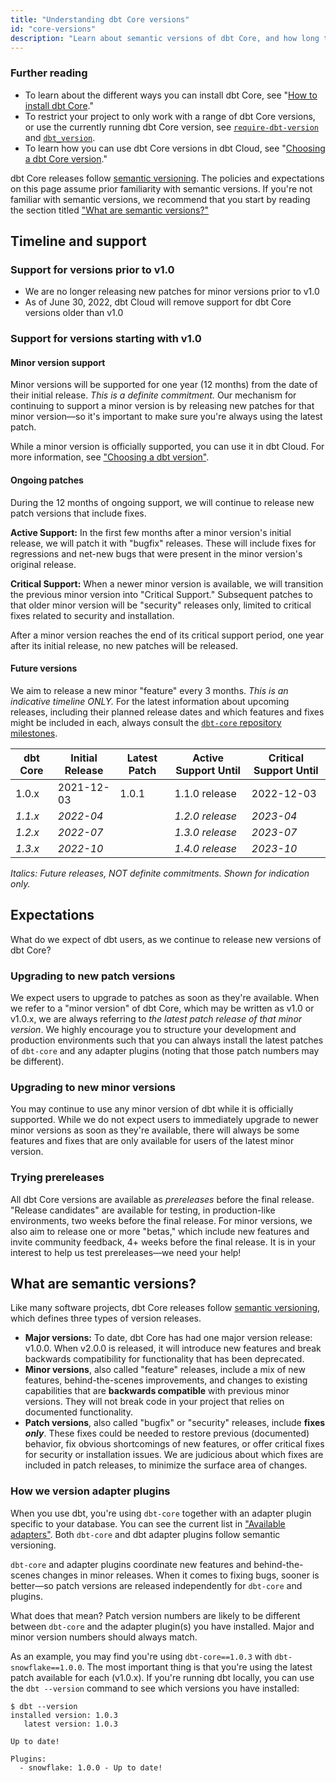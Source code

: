```yaml
---
title: "Understanding dbt Core versions"
id: "core-versions"
description: "Learn about semantic versions of dbt Core, and how long those versions are supported."
---
```


### Further reading
- To learn about the different ways you can install dbt Core, see "[How to install dbt Core](dbt-cli/install/overview)."
- To restrict your project to only work with a range of dbt Core versions, or use the currently running dbt Core version, see [`require-dbt-version`](require-dbt-version) and [`dbt_version`](dbt_version).
- To learn how you can use dbt Core versions in dbt Cloud, see "[Choosing a dbt Core version](cloud-choosing-a-dbt-version)."

dbt Core releases follow [semantic versioning](https://semver.org/). The policies and expectations on this page assume prior familiarity with semantic versions. If you're not familiar with semantic versions, we recommend that you start by reading the section titled ["What are semantic versions?"](#what-are-semantic-versions)

## Timeline and support

### Support for versions prior to v1.0

- We are no longer releasing new patches for minor versions prior to v1.0
- As of June 30, 2022, dbt Cloud will remove support for dbt Core versions older than v1.0

### Support for versions starting with v1.0

#### Minor version support

Minor versions will be supported for one year (12 months) from the date of their initial release. _This is a definite commitment._ Our mechanism for continuing to support a minor version is by releasing new patches for that minor version—so it's important to make sure you're always using the latest patch.

While a minor version is officially supported, you can use it in dbt Cloud. For more information, see ["Choosing a dbt version"](cloud-choosing-a-dbt-version).

#### Ongoing patches

During the 12 months of ongoing support, we will continue to release new patch versions that include fixes.

**Active Support:** In the first few months after a minor version's initial release, we will patch it with "bugfix" releases. These will include fixes for regressions and net-new bugs that were present in the minor version's original release.

**Critical Support:** When a newer minor version is available, we will transition the previous minor version into "Critical Support." Subsequent patches to that older minor version will be "security" releases only, limited to critical fixes related to security and installation.

After a minor version reaches the end of its critical support period, one year after its initial release, no new patches will be released.

#### Future versions

We aim to release a new minor "feature" every 3 months. _This is an indicative timeline ONLY._ For the latest information about upcoming releases, including their planned release dates and which features and fixes might be included in each, always consult the [`dbt-core` repository milestones](https://github.com/dbt-labs/dbt-core/milestones).

| dbt Core   | Initial Release | Latest Patch         | Active Support Until | Critical Support Until  |
|------------|-----------------|----------------------|----------------------|-----------------|
| 1.0.x      | 2021-12-03      | 1.0.1                | 1.1.0 release        | 2022-12-03      |
| _1.1.x_    | _2022-04_       |                      | _1.2.0 release_      | _2023-04_       |
| _1.2.x_    | _2022-07_       |                      | _1.3.0 release_      | _2023-07_       |
| _1.3.x_    | _2022-10_       |                      | _1.4.0 release_      | _2023-10_       |

_Italics: Future releases, NOT definite commitments. Shown for indication only._


## Expectations

What do we expect of dbt users, as we continue to release new versions of dbt Core?

### Upgrading to new patch versions

We expect users to upgrade to patches as soon as they're available. When we refer to a "minor version" of dbt Core, which may be written as v1.0 or v1.0.x, we are always referring to _the latest patch release of that minor version_. We highly encourage you to structure your development and production environments such that you can always install the latest patches of `dbt-core` and any adapter plugins (noting that those patch numbers may be different).

### Upgrading to new minor versions

You may continue to use any minor version of dbt while it is officially supported. While we do not expect users to immediately upgrade to newer minor versions as soon as they're available, there will always be some features and fixes that are only available for users of the latest minor version.

### Trying prereleases

All dbt Core versions are available as _prereleases_ before the final release. "Release candidates" are available for testing, in production-like environments, two weeks before the final release. For minor versions, we also aim to release one or more "betas," which include new features and invite community feedback, 4+ weeks before the final release. It is in your interest to help us test prereleases—we need your help!


## What are semantic versions?

Like many software projects, dbt Core releases follow [semantic versioning](https://semver.org/), which defines three types of version releases.

- **Major versions:** To date, dbt Core has had one major version release: v1.0.0. When v2.0.0 is released, it will introduce new features and break backwards compatibility for functionality that has been deprecated.
- **Minor versions**, also called "feature" releases, include a mix of new features, behind-the-scenes improvements, and changes to existing capabilities that are **backwards compatible** with previous minor versions. They will not break code in your project that relies on documented functionality.
- **Patch versions**, also called "bugfix" or "security" releases, include **fixes _only_**. These fixes could be needed to restore previous (documented) behavior, fix obvious shortcomings of new features, or offer critical fixes for security or installation issues. We are judicious about which fixes are included in patch releases, to minimize the surface area of changes.

### How we version adapter plugins

When you use dbt, you're using `dbt-core` together with an adapter plugin specific to your database. You can see the current list in ["Available adapters"](available-adapters). Both `dbt-core` and dbt adapter plugins follow semantic versioning.

`dbt-core` and adapter plugins coordinate new features and behind-the-scenes changes in minor releases. When it comes to fixing bugs, sooner is better—so patch versions are released independently for `dbt-core` and plugins.

What does that mean? Patch version numbers are likely to be different between `dbt-core` and the adapter plugin(s) you have installed. Major and minor version numbers should always match.

As an example, you may find you're using `dbt-core==1.0.3` with `dbt-snowflake==1.0.0`. The most important thing is that you're using the latest patch available for each (v1.0.x). If you're running dbt locally, you can use the `dbt --version` command to see which versions you have installed:
```
$ dbt --version
installed version: 1.0.3
   latest version: 1.0.3

Up to date!

Plugins:
  - snowflake: 1.0.0 - Up to date!
```
